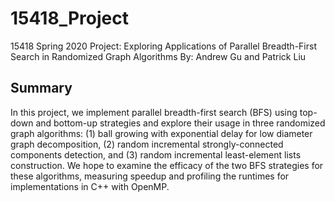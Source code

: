 # 15418_Project
15418 Spring 2020 Project: Exploring Applications of Parallel Breadth-First Search in Randomized Graph Algorithms
By: Andrew Gu and Patrick Liu

## Summary
In this project, we implement parallel breadth-first search (BFS) using top-down and bottom-up strategies and explore their usage in three randomized graph algorithms: (1) ball growing with exponential delay for low diameter graph decomposition, (2) random incremental strongly-connected components detection, and (3) random incremental least-element lists construction. We hope to examine the efficacy of the two BFS strategies for these algorithms, measuring speedup and profiling the runtimes for implementations in C++ with OpenMP.



